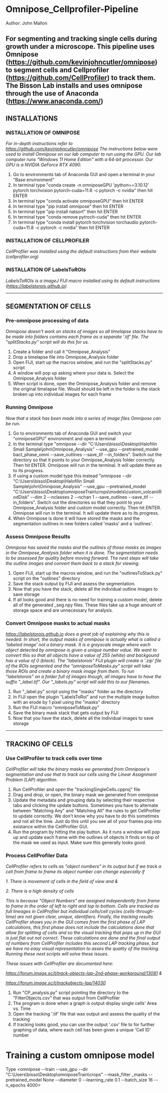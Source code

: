 # Omnipose_Cellprofiler-Pipeline

Author: John Mallon

For segmenting and tracking single cells during growth under a microscope. This pipeline uses Omnipose (https://github.com/kevinjohncutler/omnipose) to segment cells and Cellprofiler (https://github.com/CellProfiler) to track them. The Bisson Lab installs and uses omnipose through the use of Anaconda (https://www.anaconda.com/)
---------------------------------------------------------------------------------------------------------------------------------------------------------------------------------------------
## INSTALLATIONS

### INSTALLATION OF OMNIPOSE
*For in-depth instructions refer to https://github.com/kevinjohncutler/omnipose
The instructions below were used to install Omnipose on our lab computer to run using the GPU. Our lab computer runs "Windows 11 Home Edition" with a 64-bit processor. Our GPU is a NVIDIA GeForce RTX 4090.*

1. Go to environments tab of Anaconda GUI and open a terminal in your "Base environment"
2. In terminal type "conda create -n omniposeGPU 'python==3.10.12' pytorch torchvision pytorch-cuda=11.8 -c pytorch -c nvidia" then hit ENTER
3. In terminal type "conda activate omniposeGPU" then hit ENTER
4. In terminal type "pip install omnipose" then hit ENTER
5. In terminal type "pip install natsort" then hit ENTER
6. In terminal type "conda remove pytroch-cuda" then hit ENTER
7. In terminal type "conda install pytorch torchvision torchaudio pytorch-cuda=11.8 -c pytorch -c nvidia" then hit ENTER

### INSTALLATION OF CELLPROFILER
*CellProfiler was installed using the default instructions from their website (cellprofiler.org)*

### INSTALLATION OF LabelsToROIs
*LabelsToROIs is a imageJ FIJI macro installed using its default instructions (https://labelstorois.github.io)*

---------------------------------------------------------------------------------------------------------------------------------------------------------------------------------------------
## SEGMENTATION OF CELLS

### Pre-omnipose processing of data
*Omnipose doesn't work on stacks of images so all timelapse stacks have to be made into folders contains each frame as a separate '.tif' file. The "splitStacks.py" script will do this for us.*

1. Create a folder and call it "Omnipose_Analysis"
2. Drop a timelapse file into Omnipose_Analysis folder
3. Open FIJI, start up the macros window, and run the "splitStacks.py" script
4. A window will pop up asking where your data is. Select the Omnipose_Analysis folder
5. When script is done, open the Ominipose_Analysis folder and remove the original timelapse file. Would should be left in the folder is the stack broken up into individual images for each frame

### Running Omnipose
*Now that a stack has been made into a series of image files Omnipose can be run.*

1. Go to environments tab of Anaconda GUI and switch your "omniposeGPU" environment and open a terminal
2. In the terminal type "omnipose --dir "C:\Users\bisso\Desktop\Halofilin Small Sample\john\Omnipose_Analysis" --use_gpu --pretrained_model bact_phase_omni --save_outlines --save_tif --in_folders". Switch out the directory so that it points to your Omnipose_Analysis folder correctly. Then hit ENTER. Omnipose will run in the terminal. It will update there as to its progress.
3. If using a custom model type this instead "omnipose --dir "C:\Users\bisso\Desktop\Halofilin Small Sample\john\Omnipose_Analysis" --use_gpu --pretrained_model "C:\Users\bisso\Desktop\omniposeTrain\crops\models\custom_volcaniiRodDisk" --dim 2 --nclasses 2 --nchan 1 --save_outlines --save_tif --in_folders". Switch out the directories so that they point to your Omnipose_Analysis folder and custom model correctly. Then hit ENTER. Omnipose will run in the terminal. It will update there as to its progress.
4. When Omnipose is done it will have stored the masks and the segmentation outlines in new folders called 'masks' and a 'outlines'.

### Assess Omnipose Results
*Omnipose has saved the masks and the outlines of those masks as images in the Omnipose_Analysis folder when it is done. The segmentation needs to be assessed for quality before moving forward. The next steps will take the outline images and convert them back to a stack for viewing.*

1. Open FIJI, start up the macros window, and run the "outlinesToStack.py" script on the "outlines" directory
2. Save the stack output by FIJI and assess the segmentation.
3. Now that you have the stack, delete all the individual outline images to save storage
4. If all looks good and there is no need for training a custom model, delete all of the generated _seg.npy files. These files take up a huge amount of storage space and are unnecessary for analysis.

### Convert Omnipose masks to actual masks
*https://labelstorois.github.io does a great job of explaining why this is needed. In short, the output masks of omnipose is actually what is called a 'labeled image' not a binary mask. It is a greyscale image where each object detected by omnipose is given a unique number value. We want to convert this so that all objects have a value of 255 (white) and backgound has a value of 0 (black). The "labelstorois" FIJI plugin will create a '.zip' file of the ROIs segmented and the "omniposeToMasks.py" script will take those ROIs and create a binary mask image from them. To run "labelstorois" on a folder full of images though, all images have to have the suffix "_label.tif". Our "_labels.py" script will add this to our filenames.*

1. Run "_label.py" script using the "masks" folder as the directory
2. In FIJI open the plugin "LabelsToRoi" and run the multiple image button with an erode by 1 pixel using the "masks" directory
3. Run the FIJI macro "omniposeToMask.py"
4. Save the binary mask stack that gets output by FIJI
5. Now that you have the stack, delete all the individual images to save storage

---------------------------------------------------------------------------------------------------------------------------------------------------------------------------------------------
## TRACKING OF CELLS

### Use CellProfiler to track cells over time
*CellProfiler will take the binary masks we generated from Omnipose's segmentation and use that to track our cells using the Linear Assignment Problem (LAP) algorithm.*

1. Run CellProfiler and open the "trackingSingleCells.cpproj" file
2. Drag and drop, or open, the binary mask we generated from omnipose
3. Update the metadata and grouping data by selecting their respective tabs and clicking the update buttons. Sometimes you have to alternate between "Matching Any" and "Matching All" the rules to get CellProfiler to update correctly. We don't know why you have to do this sometimes and not all the time. Just do this until you see all of your frames pop into existance within the CellProfiler GUI.
4. Run the program by hitting the play button. As it runs a window will pop up and update each frame with the outlines of objects it finds on top of the mask we used as input. Make sure this generally looks good.

### Process CellProfiler Data
*CellProfiler refers to cells as "object numbers" in its output but if we track a cell from frame to frame its object number can change especially if*

*1. There is movement of cells in the field of view and &*

*2. There is a high density of cells*

*This is because "Object Numbers" are assigned independently from frame to frame in the order of left to right and top to bottom. Cells are tracked as full lineages in CellProfiler but individual cells/cell cycles (cells-through-time) are not given clear, unique, identifiers. Finally, the tracking results CellProfiler shows you in the GUI comes from the first phase of LAP calculations, this first phase does not include the calculations done that allow for splitting of cells and so the visual tracking that pops up in the GUI is just flat out not correct. These calculations are done and the final output of numbers from CellProfiler includes this second LAP tracking phase, but we have no easy visual representation to asses the quality of the tracking. Running these next scripts will solve these issues.*

*These issues with CellProfiler are documented here:*

*https://forum.image.sc/t/track-objects-lap-2nd-phase-workaround/13081 &*

*https://forum.image.sc/t/trackobjects-lap/14030*

 1. Run "CP_analysis.py" script pointing the directory to the "FilterObjects.csv" that was output from CellProfiler
 2. The program is done when a graph is output display single cells' Area vs. Time
 3. Open the tracking '.tif' file that was output and assess the quality of the tracking
 4. If tracking looks good, you can use the output '.csv' file to for further graphing of data, where each cell has been given a unique 'Cell ID' number



# Training a custom omnipose model

Type <omnipose --train --use_gpu --dir "C:\Users\bisso\Desktop\omniposeTrain\crops" --mask_filter _masks --pretrained_model None --diameter 0 --learning_rate 0.1 --batch_size 16 --n_epochs 4000>
